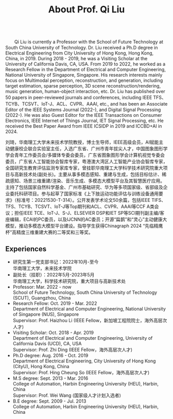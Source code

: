 ﻿---
permalink: /
title: "About Prof. Qi Liu"
excerpt: "About me"
author_profile: true
redirect_from: 
  - /about/
  - /about.html
---

<br />
　　Qi Liu is currently a Professor with the School of Future Technology at South China University of Technology. Dr. Liu received a Ph.D degree in Electrical Engineering from City University of Hong Kong, Hong Kong, China, in 2019. During 2018 - 2019, he was a Visiting Scholar at the University of California Davis, CA, USA. From 2019 to 2022, he worked as a Research Fellow in the Department of Electrical and Computer Engineering, National University of Singapore, Singapore. His research interests mainly focus on Multimodal perception, reconstruction, and generation, including target estimation, sparse perception, 3D scene reconstruction/rendering, music generation, human-object interaction, etc. Dr. Liu has published over 50 papers in peer-reviewed journals and conferences, including IEEE TFS、TCYB、TCSVT、IoT-J、ACL、CVPR、AAAI, etc., and has been an Associate Editor of the IEEE Systems Journal (2022-), and Digital Signal Processing (2022-). He was also Guest Editor for the IEEE Transactions on Consumer Electronics, IEEE Internet of Things Journal, IET Signal Processing, etc. He received the Best Paper Award from IEEE ICSIDP in 2019 and ICCBD+AI in 2024. 

   刘琦，华南理工大学未来技术学院教授，博士生导师，IEEE高级会员，AI赋能主动健康校企联合实验室主任，入选广东省、广州市青年拔尖人才，中国图象图形学学会青年工作委员会/多媒体专委会委员，广东省图象图形学会计算机视觉专委会委员，广东省人工智能协会智库专家，粤港澳大湾区人工智能产业协会智库专家，全国研究生教育评估监测专家库专家，曾挂职华南理工大学科学技术研究院重大项目与高新技术处(副处长)。主要从事多模态感知、重建与生成，包括目标估计、稀疏感知、场景三维重建/渲染、音乐生成、多模态大模型平台及其智慧医疗应用。主持了包括国家自然科学基金、广州市基础研究、华为等多项国家级、省部级及企业委托科研项目。参与起草了国家标准《上下肢运动功能评估与训练设备通用要求》（标准号：20221530-T-314）。公开发表学术论文50余篇，包括IEEE TIFS、TFS、TCYB、TCSVT、IoT-J等Top期刊和ACL、CVPR、AAAI等CCF A类会议；担任IEEE TCE、IoT-J、S-J、ELSEVIER DSP和IET SP等SCI期刊副主编/客座编辑，ECAI的PC委员，以及IJCNN的AC委员；开源“扁鹊”和“灵心”主动健康大模型，推动多模态大模型平台建设。指导学生获得Chinagraph 2024 “先临精鹰杯”高精度三维重建大赛的二等奖和三等奖。


Experiences
----------
* 研究生第一党支部书记：2022年10月-至今  
  华南理工大学，未来技术学院
* 副处长（挂职）：2022年5月-2023年5月    
  华南理工大学，科学技术研究院，重大项目与高新技术处
* Professor: Mar. 2022 - now   
  School of Future Technology, South China University of Technology (SCUT), Guangzhou, China
* Research Fellow: Oct. 2019 - Mar. 2022  
  Department of Electrical and Computer Engineering, National University of Singapore (NUS), Singapore   
  Supervisor: Prof. Haizhou Li (IEEE Fellow，新加坡工程院院士，海外高层次人才)
* Visiting Scholar: Oct. 2018 - Apr. 2019  
  Department of Electrical and Computer Engineering, University of California Davis (UCD), CA, USA   
  Supervisor: Prof. Zhi Ding (IEEE Fellow，海外高层次人才)
* Ph.D degree: Aug. 2016 - Oct. 2019  
  Department of Electrical Engineering, City University of Hong Kong (CityU), Hong Kong, China   
  Supervisor: Prof. Hing Cheung So (IEEE Fellow，海外高层次人才)
* M.S degree: Sept. 2013 - Mar. 2016  
  College of Automation, Harbin Engineering University (HEU), Harbin, China   
  Supervisor: Prof. Wei Wang (国家级人才计划入选者)
* B.E degree: Sept. 2009 - Jul. 2013  
  College of Automation, Harbin Engineering University (HEU), Harbin, China



    




